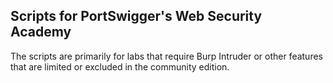 ## Scripts for PortSwigger's Web Security Academy

The scripts are primarily for labs that require Burp Intruder or other features that are limited or excluded in the community edition.
